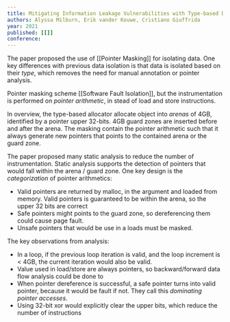 ```yaml
---
title: Mitigating Information Leakage Vulnerabilities with Type-based Data Isolation
authors: Alyssa Milburn, Erik vander Kouwe, Cristiano Giuffrida
year: 2021
published: [[]]
conference: 
---
```


The paper proposed the use of [[Pointer Masking]] for isolating data. One  key differences with previous data isolation is that data is   isolated based on their *type*, which removes the need for manual annotation or pointer analysis.

Pointer masking scheme [[Software Fault Isolation]], but the instrumentation is performed on *pointer arithmetic*, in stead of load and store instructions.

In overview, the type-based allocator allocate object into *arenas* 
of 4GB, identified by a pointer upper 32-bits. 4GB guard zones are inserted before and after the arena. The masking contain the pointer arithmetic such that it always generate new pointers that points to the contained arena or the guard zone.


The paper proposed many static analysis to reduce the number of instrumentation. Static analysis supports the detection of pointers that would fall within the arena / guard zone.
One key design is the *categorization* of pointer arithmetics:
- Valid pointers are returned by malloc, in the argument and loaded from memory. Valid pointers is guaranteed to be within the arena, so the upper 32 bits are correct
- Safe pointers might points to the guard zone, so dereferencing them could cause page fault.
- Unsafe pointers that would be use in a loads must be masked.

The key observations from analysis:
- In a loop, if the previous loop iteration is valid, and the loop increment is < 4GB, the current iteration would also be valid.
- Value used in load/store are always pointers, so backward/forward data flow analysis could be done to 
- When pointer dereference is successful, a safe pointer turns into valid pointer, because it would be fault if not. They call this *dominating pointer accesses*.
- Using 32-bit xor would explicitly clear the upper bits, which reduce the number of instructions





